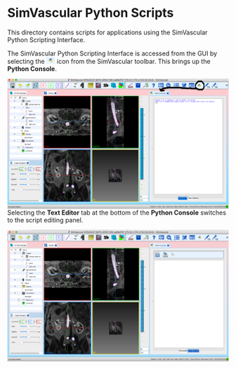 
# SimVascular Python Scripts #

This directory contains scripts for applications using the SimVascular Python Scripting Interface.

The SimVascular Python Scripting Interface is accessed from the GUI by selecting the <img src="images/icon.png" alt="drawing" width="20"/> icon from the SimVascular toolbar. This brings up the **Python Console**.

<img src="images/console.png" alt="SimVascular Python Console" width=800 style="float: left; margin-right: 10px;" />

<br>


Selecting the **Text Editor** tab at the bottom of the **Python Console** switches to the script editing panel.

<img src="images/console-text.png" alt="SimVascular Python Console" width=800 style="float: left; margin-right: 10px;" />
